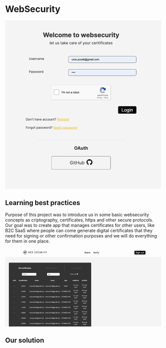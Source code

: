 # WebSecurity

![Main](https://github.com/UPocek/WebSecurity/blob/main/docs/Screenshot%202023-09-09%20at%2012.09.43%20AM.png)

## Learning best practices

Purpose of this project was to introduce us in some basic websecurity concepts as criptography, certificates, https and other secure protocols. Our goal was to create app that manages certificates for other users, like B2C SaaS where people can come generate digital certificates that they need for signing or other confirmation purposes and we will do everything for them in one place.

![All](https://github.com/UPocek/WebSecurity/blob/main/docs/Screenshot%202023-09-09%20at%2012.29.35%20AM.png)

## Our solution

